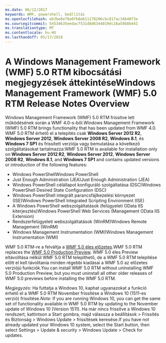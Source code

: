 ```yaml
---
ms.date: 06/12/2017
keywords: WMF, powershell, beállítás
ms.openlocfilehash: eb3be6ef8a0fb8e611178206cbc817ac34b40f3e
ms.sourcegitcommit: 54534635eedacf531d8d6344019dc16a50b8b441
ms.translationtype: MT
ms.contentlocale: hu-HU
ms.lasthandoff: 05/17/2018
---
```

# <a name="windows-management-framework-wmf-50-rtm-release-notes-overview"></a><span data-ttu-id="595d7-102">A Windows Management Framework (WMF) 5.0 RTM kibocsátási megjegyzések áttekintése</span><span class="sxs-lookup"><span data-stu-id="595d7-102">Windows Management Framework (WMF) 5.0 RTM Release Notes Overview</span></span>

<span data-ttu-id="595d7-103">Windows Management Framework (WMF) 5.0 RTM frissítve lett működésének során a WMF 4.0-s-ből.</span><span class="sxs-lookup"><span data-stu-id="595d7-103">Windows Management Framework (WMF) 5.0 RTM brings functionality that has been updated from WMF 4.0.</span></span> <span data-ttu-id="595d7-104">WMF 5.0 RTM érhető el a telepítés csak **Windows Server 2012 R2**, **Windows Server 2012**, **Windows Server 2008 R2**, **Windows 8.1**, és **Windows 7 SP1** és frissített verziója vagy bemutatása a következő szolgáltatásokat tartalmazza:</span><span class="sxs-lookup"><span data-stu-id="595d7-104">WMF 5.0 RTM is available for installation only on **Windows Server 2012 R2**, **Windows Server 2012**, **Windows Server 2008 R2**, **Windows 8.1**, and **Windows 7 SP1** and contains updated versions or introduction of the following features:</span></span>

- <span data-ttu-id="595d7-105">Windows PowerShell</span><span class="sxs-lookup"><span data-stu-id="595d7-105">Windows PowerShell</span></span>
- <span data-ttu-id="595d7-106">Just Enough Administration (JEA)</span><span class="sxs-lookup"><span data-stu-id="595d7-106">Just Enough Administration (JEA)</span></span>
- <span data-ttu-id="595d7-107">Windows PowerShell célállapot konfiguráló szolgáltatása (DSC)</span><span class="sxs-lookup"><span data-stu-id="595d7-107">Windows PowerShell Desired State Configuration (DSC)</span></span>
- <span data-ttu-id="595d7-108">Windows PowerShell integrált parancsfájlkezelési környezet (ISE)</span><span class="sxs-lookup"><span data-stu-id="595d7-108">Windows PowerShell Integrated Scripting Environment (ISE)</span></span>
- <span data-ttu-id="595d7-109">A Windows PowerShell webszolgáltatások (felügyeleti OData IIS kiterjesztés)</span><span class="sxs-lookup"><span data-stu-id="595d7-109">Windows PowerShell Web Services (Management OData IIS Extension)</span></span>
- <span data-ttu-id="595d7-110">Rendszerfelügyeleti webszolgáltatások (WinRM)</span><span class="sxs-lookup"><span data-stu-id="595d7-110">Windows Remote Management (WinRM)</span></span>
- <span data-ttu-id="595d7-111">Windows Management Instrumentation (WMI)</span><span class="sxs-lookup"><span data-stu-id="595d7-111">Windows Management Instrumentation (WMI)</span></span>

<span data-ttu-id="595d7-112">WMF 5.0 RTM-re a felváltja a [WMF 5.0 éles előzetes](http://blogs.msdn.com/b/powershell/archive/2015/08/31/windows-management-framework-5-0-production-preview-is-now-available.aspx).</span><span class="sxs-lookup"><span data-stu-id="595d7-112">WMF 5.0 RTM replaces the [WMF 5.0 Production Preview](http://blogs.msdn.com/b/powershell/archive/2015/08/31/windows-management-framework-5-0-production-preview-is-now-available.aspx).</span></span> <span data-ttu-id="595d7-113">WMF 5.0 éles Preview eltávolítása nélkül WMF 5.0 RTM telepíthető, de a WMF 5.0 RTM telepítése előtt el kell távolítania minden régebbi kiadásai a WMF 5.0 az előzetes verziójú funkciók.</span><span class="sxs-lookup"><span data-stu-id="595d7-113">You can install WMF 5.0 RTM without uninstalling WMF 5.0 Production Preview, but you must uninstall all other older releases of WMF 5.0 previews before installing the WMF 5.0 RTM.</span></span>

<span data-ttu-id="595d7-114">*Megjegyzés:* Ha futtatja a Windows 10, kaphat ugyanazokat a funkció érhető el a WMF 5.0 RTM November frissítése a Windows 10 (1511-es verzió) frissítése.</span><span class="sxs-lookup"><span data-stu-id="595d7-114">*Note:* If you are running Windows 10, you can get the same set of functionality available in WMF 5.0 RTM by updating to the November update of Windows 10 (Version 1511).</span></span> <span data-ttu-id="595d7-115">Ha már nincs frissítve a Windows 10 rendszert, kattintson a Start gombra, majd válassza a beállítások > Frissítés és Biztonság > Windows Update > frissítések keresése.</span><span class="sxs-lookup"><span data-stu-id="595d7-115">If you have not already updated your Windows 10 system, select the Start button, then select Settings > Update & security > Windows Update > Check for updates.</span></span>
